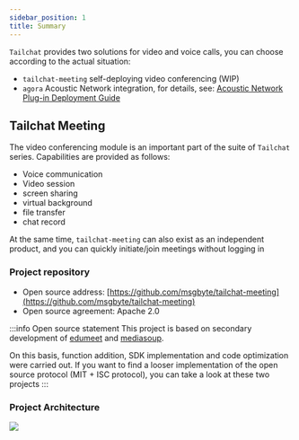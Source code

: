 ```yaml
---
sidebar_position: 1
title: Summary
---
```

`Tailchat` provides two solutions for video and voice calls, you can choose according to the actual situation:
- `tailchat-meeting` self-deploying video conferencing (WIP)
- `agora` Acoustic Network integration, for details, see: [Acoustic Network Plug-in Deployment Guide](./agora.md)

## Tailchat Meeting

The video conferencing module is an important part of the suite of `Tailchat` series. Capabilities are provided as follows:
- Voice communication
- Video session
- screen sharing
- virtual background
- file transfer
- chat record

At the same time, `tailchat-meeting` can also exist as an independent product, and you can quickly initiate/join meetings without logging in

### Project repository

- Open source address: [https://github.com/msgbyte/tailchat-meeting](https://github.com/msgbyte/tailchat-meeting)
- Open source agreement: Apache 2.0

:::info Open source statement
This project is based on secondary development of [edumeet](https://github.com/edumeet/edumeet) and [mediasoup](https://github.com/versatica/mediasoup).

On this basis, function addition, SDK implementation and code optimization were carried out. If you want to find a looser implementation of the open source protocol (MIT + ISC protocol), you can take a look at these two projects
:::


### Project Architecture

![](/img/architecture/meeting.excalidraw.svg)
